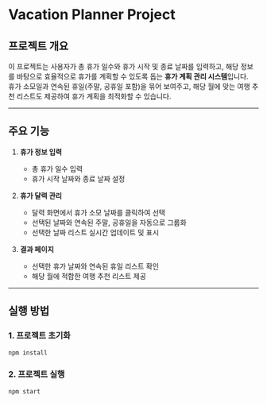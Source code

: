 # Vacation Planner Project

## 프로젝트 개요
이 프로젝트는 사용자가 총 휴가 일수와 휴가 시작 및 종료 날짜를 입력하고, 해당 정보를 바탕으로 효율적으로 휴가를 계획할 수 있도록 돕는 **휴가 계획 관리 시스템**입니다.  
휴가 소모일과 연속된 휴일(주말, 공휴일 포함)을 묶어 보여주고, 해당 월에 맞는 여행 추천 리스트도 제공하여 휴가 계획을 최적화할 수 있습니다.

---

## 주요 기능
1. **휴가 정보 입력**  
   - 총 휴가 일수 입력  
   - 휴가 시작 날짜와 종료 날짜 설정

2. **휴가 달력 관리**  
   - 달력 화면에서 휴가 소모 날짜를 클릭하여 선택  
   - 선택된 날짜와 연속된 주말, 공휴일을 자동으로 그룹화  
   - 선택한 날짜 리스트 실시간 업데이트 및 표시

3. **결과 페이지**  
   - 선택한 휴가 날짜와 연속된 휴일 리스트 확인  
   - 해당 월에 적합한 여행 추천 리스트 제공

---

## 실행 방법

### 1. 프로젝트 초기화
```bash
npm install
```

### 2. 프로젝트 실행
```bash
npm start
```


